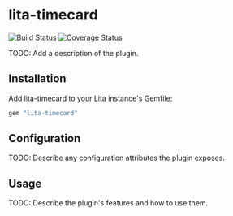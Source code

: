 # lita-timecard

[![Build Status](https://travis-ci.org/lynnco/lita-timecard.png?branch=master)](https://travis-ci.org/lynnco/lita-timecard)
[![Coverage Status](https://coveralls.io/repos/lynnco/lita-timecard/badge.png)](https://coveralls.io/r/lynnco/lita-timecard)

TODO: Add a description of the plugin.

## Installation

Add lita-timecard to your Lita instance's Gemfile:

``` ruby
gem "lita-timecard"
```

## Configuration

TODO: Describe any configuration attributes the plugin exposes.

## Usage

TODO: Describe the plugin's features and how to use them.
